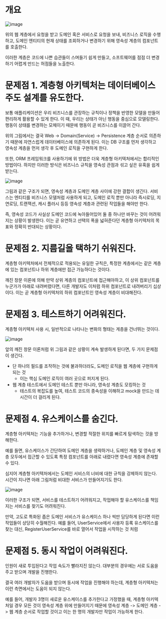 ```toc
```

# 개요

![image](https://user-images.githubusercontent.com/37062337/235460213-b8159d02-1f86-4392-ba03-2640e91c1985.png)

위의 웹 계층에서 요청을 받고 도메인 혹은 서비스로 요청을 보내, 비즈니스 로직을 수행하고, 도메인 엔티티의 현재 상태를 조회하거나 변경하기 위해 영속성 계층의 컴포넌트를 호출한다.

이러한 계층은 코드에 나쁜 습관들이 스며들기 쉽게 만들고, 소프트웨어를 점점 더 변경하기 어렵게 만드는 허점들을 노출한다.

# 문제점 1. 계층형 아키텍처는 데이터베이스 주도 설계를 유도한다.

보통 애플리케이션은 우리 비즈니스를 관장하는 규칙이나 정책을 반영한 모델을 만들어 편리하게 활용할 수 있게 한다. 이 때, 우리는 상태가 아닌 행동을 중심으로 모델링한다. 행동이 상태를 변경하는 모체이기 때문에 행동이 곧 비즈니스를 이끌어 간다.

위의 그림에서는 결국 Web -> Domain(Service) -> Persistence 계층 순서로 의존하기 때문에 자연스럽게 데이터베이스에 의존하게 된다. 이는 DB 구조를 먼저 생각하고 영속성 계층을 먼저 생각 후 도메인 로직을 구현하게 한다.

또한, ORM 프레임워크를 사용하기에 위 방법은 더욱 계층형 아키텍처에서는 합리적인 방법이다. 하지만 이러한 방식은 비즈니스 규칙을 영속성 관점과 섞고 싶은 유혹을 쉽게 받는다.

![image](https://user-images.githubusercontent.com/37062337/235461917-c0bbf086-996d-40b1-8b99-c11ce4756533.png)

그림과 같은 구조가 되면, 영속성 계층과 도메인 계층 사이에 강한 결합이 생긴다. 서비스는 엔티티를 비즈니스 모델처럼 사용하게 되고, 도메인 로직 뿐만 아니라 즉시로딩, 지연로딩, 트랜잭션, 캐시 플러시 등등 영속성 계층과 관련된 작업들을 해야만 한다.

즉, 영속성 코드가 사실상 도메인 코드에 녹아들어있어 둘 중 하나만 바꾸는 것이 어려워지는 상황이 발생한다. 이는 곧 유연하고 선택의 폭을 넓혀준다던 계층형 아키텍처의 목표와 정확히 반대되는 상황이다.

# 문제점 2. 지름길을 택하기 쉬워진다.

계층형 아키텍처에서 전체적으로 적용되는 유일한 규칙은, 특정한 계층에서는 같은 계층에 있는 컴포넌트나 하위 계층에만 접근 가능하다는 것이다.

깨진 창문 이론에 의해 만약 상위 계층의 컴포넌트에 접근해야하고, 이 상위 컴포넌트를 누군가가 아래로 내려버렸다면, 다른 개발자도 이처럼 하위 컴포넌트로 내려버리기 십상이다. 이는 곧 계층형 아키텍처의 하위 컴포넌트인 영속성 계층이 비대해진다.

# 문제점 3. 테스트하기 어려워진다.

계층형 아키텍처 사용 시, 일반적으로 나타나는 변화의 형태는 게층을 건너뛰는 것이다.

![image](https://user-images.githubusercontent.com/37062337/235463669-ca31eaa3-8ea7-4f02-ab16-10bdcda5f59e.png)

앞의 깨진 창문 이론처럼 위 그림과 같은 상황이 계속 발생하게 된다면, 두 가지 문제점이 생긴다.

- 단 하나의 필드를 조작하는 것에 불과하더라도, 도메인 로직을 웹 계층에 구현하게 되는 것
	- 이는 핵심 도메인 로직이 여러 곳으로 퍼지게 된다.
- 웹 계층 테스트에서 도메인 테스트 뿐만 아니라, 영속성 계층도 모킹하는 것
	- 테스트의 복잡도를 높여, 테스트 코드의 종속성을 이해하고 mock을 만드는 데 시간이 더 걸리게 된다.

# 문제점 4. 유스케이스를 숨긴다.

계층형 아키텍처는 기능을 추가하거나, 변경할 적절한 위치를 빠르게 탐색하는 것을 방해한다.

예를 들면, 유스케이스가 간단하여 도메인 계층을 생략하거나, 도메인 계층 및 영속성 계층 모두에서 접근할 수 있도록 특정 컴포넌트를 아래로 내렸다면 영속성 계층에 존재할 수 있다.

심지어 계층형 아키텍처에서는 도메인 서비스의 너비에 대한 규칙을 강제하지 않는다. 시간이 지나면 아래 그림처럼 비대한 서비스가 만들어지기도 한다.

![image](https://user-images.githubusercontent.com/37062337/235465355-c7ac27e7-aa85-4666-a6fc-95bb44fff501.png)

이러한 구조가 되면, 서비스를 테스트하기 어려워지고, 작업해야 할 유스케이스를 책임지는 서비스를 찾기도 어려워진다.

만약, 고도로 특화된 좁은 도메인 서비스가 유스케이스 하나 씩만 담당하게 된다면 이런 작업들이 상당히 수월해진다. 예를 들어, UserService에서 사용자 등록 유스케이스를 찾는 대신, RegisterUserService를 바로 열어서 작업을 시작하는 것 처럼

# 문제점 5. 동시 작업이 어려워진다.

인원이 새로 투입된다고 작업 속도가 빨라지진 않는다. 대부분의 경우에는 서로 도움을 주고 받으며 개발을 진행한다. 

결국 여러 개발자가 도움을 받으며 동시에 작업을 진행해야 하는데, 계층형 아키텍처는 이런 측면에서는 도움이 되지 않는다.

예를 들어, 개발자 3명이 새로운 유스케이스를 추가한다고 가정했을 때, 계층형 아키텍처일 경우 모든 것이 영속성 계층 위에 만들어지기 때문에 영속성 계층 -> 도메인 계층 -> 웹 계층 순서로 작업할 것이고 이는 한 명의 개발자만 작업이 가능하게 한다.
